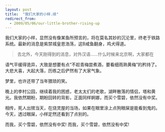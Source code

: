 ```yaml
---
layout: post
title:  "我们大家的小样.续"
redirect_from:
  - 2009/05/06/our-little-brother-rising-up
---
```


我们大家的小样，显然没有像某鱼所预言的，将在莫名其妙的沉沦里，终老于铁路系统。最新的消息是紫禁城皇恩浩荡，这B咸鱼翻身，鸡犬得道。

> 去北外，今天刚得到的消息，对外汉语……什么时候来北京啊，大家都在

语气平缓得诡异，大致是想要有点“不趁青梅尝煮酒，要看细雨熟黄梅”的矜持了。大悲大喜，大起大落，历练之后俨然有了大家气象。

梦里，也许还带了当年猥琐的笑。

晚上的李村公园，继续着我的困惑，老太太们的老歌，湖畔散落的情侣，塔和黄光。我依然期盼，期盼回转的背影，正面同样婀娜，而买个雪碧，依然没有中奖。

相传，死人出殡当天，在烧灵屋的当场，如果在眼里涂上点狗眼屎是能看到鬼的。今天，透过眼屎，小样定然还看到了点别的。

而我，买个雪碧，依然没有中奖!
而我，买个雪碧，依然没有中奖!
